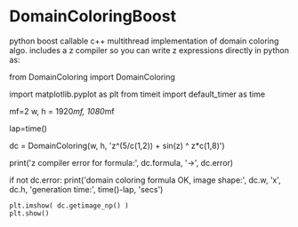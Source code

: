 # DomainColoringBoost
python boost callable c++ multithread implementation of domain coloring algo. includes a z compiler so you can write z expressions directly in python as:

from DomainColoring import DomainColoring

import matplotlib.pyplot as plt
from timeit import default_timer as time

mf=2
w, h = 1920*mf, 1080*mf

lap=time()

dc = DomainColoring(w, h, 'z^(5/c(1,2)) + sin(z) ^ z*c(1,8)')

print('z compiler error for formula:', dc.formula, '->', dc.error)

if not dc.error:
    print('domain coloring formula OK, image shape:', dc.w, 'x', dc.h, 'generation time:', time()-lap, 'secs')

    plt.imshow( dc.getimage_np() )
    plt.show()

